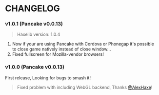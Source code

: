 # CHANGELOG

### v1.0.1 (Pancake v0.0.13)

> Haxelib version: 1.0.4

1. Now if your are using Pancake with Cordova or Phonegap it's possible to close game natively instead of close window...
2. Fixed fullscreen for Mozilla-vendor browsers!

### v1.0.0 (Pancake v0.0.13)

First release, Looking for bugs to smash it!

> Fixed problem with including WebGL backend, Thanks [@AlexHaxe](https://github.com/AlexHaxe)!
